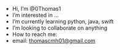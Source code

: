 -  Hi, I’m @0Thomas1
-  I’m interested in ...
-  I’m currently learning python, java, swift
-  I’m looking to collaborate on anything
-  How to reach me:
-   email: thomascmh01@gmail.com


